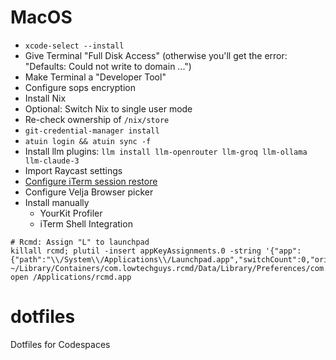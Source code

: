 
# MacOS

- `xcode-select --install`
- Give Terminal "Full Disk Access" (otherwise you'll get the error: "Defaults: Could not write to domain ...")
- Make Terminal a "Developer Tool"
- Configure sops encryption
- Install Nix
- Optional: Switch Nix to single user mode
- Re-check ownership of `/nix/store`
- `git-credential-manager install`
- `atuin login && atuin sync -f`
- Install llm plugins: `llm install llm-openrouter llm-groq llm-ollama llm-claude-3`
- Import Raycast settings
- [Configure iTerm session restore](https://iterm2.com/why_no_content.html)
- Configure Velja Browser picker
- Install manually
  - YourKit Profiler
  - iTerm Shell Integration




```shell
# Rcmd: Assign "L" to launchpad
killall rcmd; plutil -insert appKeyAssignments.0 -string '{"app":{"path":"\\/System\\/Applications\\/Launchpad.app","switchCount":0,"originalName":"Launchpad","url":"file:\\/\\/\\/System\\/Applications\\/Launchpad.app\\/","identifier":"com.apple.launchpad.launcher","useCount":0},"key":"l","whenAlreadyFocusedAction":0,"index":0}' ~/Library/Containers/com.lowtechguys.rcmd/Data/Library/Preferences/com.lowtechguys.rcmd.plist; open /Applications/rcmd.app
```


# dotfiles
Dotfiles for Codespaces

